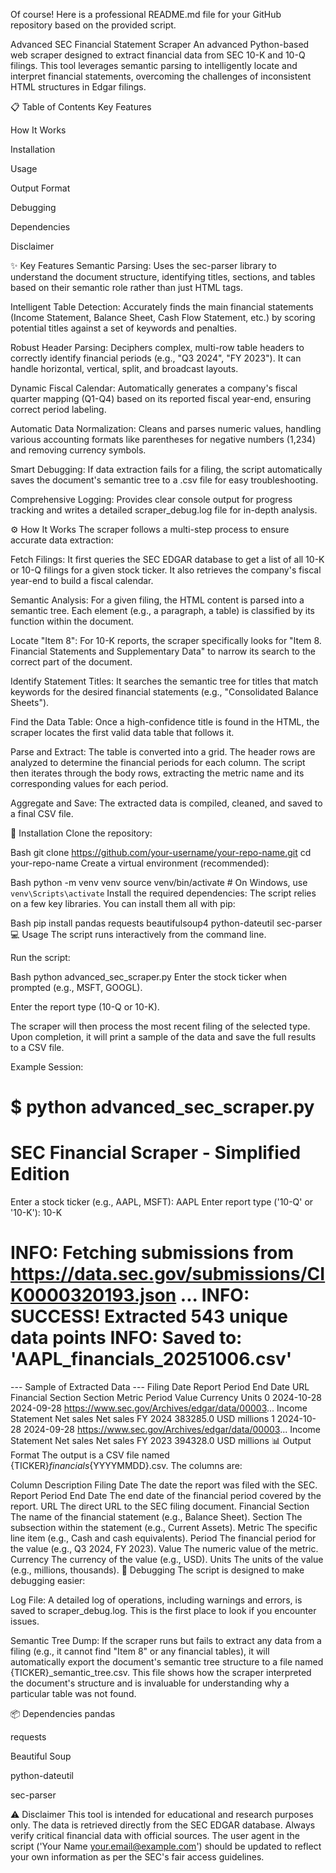 Of course! Here is a professional README.md file for your GitHub repository based on the provided script.

Advanced SEC Financial Statement Scraper
An advanced Python-based web scraper designed to extract financial data from SEC 10-K and 10-Q filings. This tool leverages semantic parsing to intelligently locate and interpret financial statements, overcoming the challenges of inconsistent HTML structures in Edgar filings.

📋 Table of Contents
Key Features

How It Works

Installation

Usage

Output Format

Debugging

Dependencies

Disclaimer

✨ Key Features
Semantic Parsing: Uses the sec-parser library to understand the document structure, identifying titles, sections, and tables based on their semantic role rather than just HTML tags.

Intelligent Table Detection: Accurately finds the main financial statements (Income Statement, Balance Sheet, Cash Flow Statement, etc.) by scoring potential titles against a set of keywords and penalties.

Robust Header Parsing: Deciphers complex, multi-row table headers to correctly identify financial periods (e.g., "Q3 2024", "FY 2023"). It can handle horizontal, vertical, split, and broadcast layouts.

Dynamic Fiscal Calendar: Automatically generates a company's fiscal quarter mapping (Q1-Q4) based on its reported fiscal year-end, ensuring correct period labeling.

Automatic Data Normalization: Cleans and parses numeric values, handling various accounting formats like parentheses for negative numbers (1,234) and removing currency symbols.

Smart Debugging: If data extraction fails for a filing, the script automatically saves the document's semantic tree to a .csv file for easy troubleshooting.

Comprehensive Logging: Provides clear console output for progress tracking and writes a detailed scraper_debug.log file for in-depth analysis.

⚙️ How It Works
The scraper follows a multi-step process to ensure accurate data extraction:

Fetch Filings: It first queries the SEC EDGAR database to get a list of all 10-K or 10-Q filings for a given stock ticker. It also retrieves the company's fiscal year-end to build a fiscal calendar.

Semantic Analysis: For a given filing, the HTML content is parsed into a semantic tree. Each element (e.g., a paragraph, a table) is classified by its function within the document.

Locate "Item 8": For 10-K reports, the scraper specifically looks for "Item 8. Financial Statements and Supplementary Data" to narrow its search to the correct part of the document.

Identify Statement Titles: It searches the semantic tree for titles that match keywords for the desired financial statements (e.g., "Consolidated Balance Sheets").

Find the Data Table: Once a high-confidence title is found in the HTML, the scraper locates the first valid data table that follows it.

Parse and Extract: The table is converted into a grid. The header rows are analyzed to determine the financial periods for each column. The script then iterates through the body rows, extracting the metric name and its corresponding values for each period.

Aggregate and Save: The extracted data is compiled, cleaned, and saved to a final CSV file.

🚀 Installation
Clone the repository:

Bash
git clone https://github.com/your-username/your-repo-name.git
cd your-repo-name
Create a virtual environment (recommended):

Bash
python -m venv venv
source venv/bin/activate  # On Windows, use `venv\Scripts\activate`
Install the required dependencies:
The script relies on a few key libraries. You can install them all with pip:

Bash
pip install pandas requests beautifulsoup4 python-dateutil sec-parser
💻 Usage
The script runs interactively from the command line.

Run the script:

Bash
python advanced_sec_scraper.py
Enter the stock ticker when prompted (e.g., MSFT, GOOGL).

Enter the report type (10-Q or 10-K).

The scraper will then process the most recent filing of the selected type. Upon completion, it will print a sample of the data and save the full results to a CSV file.

Example Session:

$ python advanced_sec_scraper.py
================================================================================
SEC Financial Scraper - Simplified Edition
================================================================================

Enter a stock ticker (e.g., AAPL, MSFT): AAPL
Enter report type ('10-Q' or '10-K'): 10-K

INFO: Fetching submissions from https://data.sec.gov/submissions/CIK0000320193.json
...
INFO: SUCCESS! Extracted 543 unique data points
INFO: Saved to: 'AAPL_financials_20251006.csv'
================================================================================

--- Sample of Extracted Data ---
  Filing Date Report Period End Date                                                URL Financial Section                      Section                      Metric Period    Value Currency     Units
0  2024-10-28             2024-09-28  https://www.sec.gov/Archives/edgar/data/00003...  Income Statement  Net sales                      Net sales FY 2024  383285.0     USD  millions
1  2024-10-28             2024-09-28  https://www.sec.gov/Archives/edgar/data/00003...  Income Statement  Net sales                      Net sales FY 2023  394328.0     USD  millions
📊 Output Format
The output is a CSV file named {TICKER}_financials_{YYYYMMDD}.csv. The columns are:

Column	Description
Filing Date	The date the report was filed with the SEC.
Report Period End Date	The end date of the financial period covered by the report.
URL	The direct URL to the SEC filing document.
Financial Section	The name of the financial statement (e.g., Balance Sheet).
Section	The subsection within the statement (e.g., Current Assets).
Metric	The specific line item (e.g., Cash and cash equivalents).
Period	The financial period for the value (e.g., Q3 2024, FY 2023).
Value	The numeric value of the metric.
Currency	The currency of the value (e.g., USD).
Units	The units of the value (e.g., millions, thousands).
🐛 Debugging
The script is designed to make debugging easier:

Log File: A detailed log of operations, including warnings and errors, is saved to scraper_debug.log. This is the first place to look if you encounter issues.

Semantic Tree Dump: If the scraper runs but fails to extract any data from a filing (e.g., it cannot find "Item 8" or any financial tables), it will automatically export the document's semantic tree structure to a file named {TICKER}_semantic_tree.csv. This file shows how the scraper interpreted the document's structure and is invaluable for understanding why a particular table was not found.

📦 Dependencies
pandas

requests

Beautiful Soup

python-dateutil

sec-parser

⚠️ Disclaimer
This tool is intended for educational and research purposes only. The data is retrieved directly from the SEC EDGAR database. Always verify critical financial data with official sources. The user agent in the script ('Your Name your.email@example.com') should be updated to reflect your own information as per the SEC's fair access guidelines.